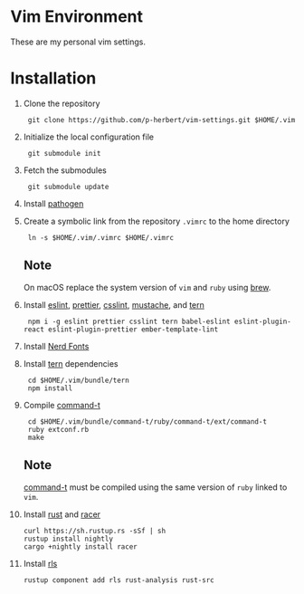 # Vim Environment

These are my personal vim settings.

# Installation

1. Clone the repository

        git clone https://github.com/p-herbert/vim-settings.git $HOME/.vim

2. Initialize the local configuration file

        git submodule init

3. Fetch the submodules

        git submodule update

4. Install [pathogen]

5. Create a symbolic link from the repository `.vimrc` to the home directory

        ln -s $HOME/.vim/.vimrc $HOME/.vimrc

    ## Note
    On macOS replace the system version of `vim` and `ruby` using [brew].

6. Install [eslint], [prettier], [csslint], [mustache], and [tern]

        npm i -g eslint prettier csslint tern babel-eslint eslint-plugin-react eslint-plugin-prettier ember-template-lint

7. Install [Nerd Fonts]

8. Install [tern] dependencies

        cd $HOME/.vim/bundle/tern
        npm install

9. Compile [command-t]

        cd $HOME/.vim/bundle/command-t/ruby/command-t/ext/command-t
        ruby extconf.rb
        make

    ## Note
    [command-t] must be compiled using the same version of `ruby` linked to `vim`.

10. Install [rust] and [racer]

        curl https://sh.rustup.rs -sSf | sh
        rustup install nightly
        cargo +nightly install racer

11. Install [rls]

        rustup component add rls rust-analysis rust-src

[pathogen]: https://github.com/tpope/vim-pathogen
[eslint]: https://eslint.org
[prettier]: https://prettier.io
[csslint]: https://github.com/CSSLint/csslint
[Nerd Fonts]: https://github.com/ryanoasis/nerd-fonts
[tern]: https://ternjs.net
[command-t]: https://github.com/wincent/command-t
[mustache]: https://github.com/ember-template-lint/ember-template-lint
[brew]: https://brew.sh/
[rust]: https://rustup.rs/#
[rls]: https://github.com/rust-lang/rls
[racer]: https://github.com/racer-rust/racer
